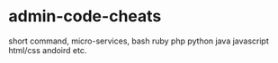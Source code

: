 # admin-code-cheats
short command, micro-services, bash ruby php python java javascript html/css andoird etc.
